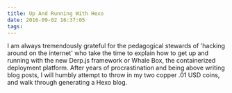 ```yaml
---
title: Up And Running With Hexo
date: 2016-09-02 16:37:05
tags:
---
```

I am always tremendously grateful for the pedagogical stewards of 'hacking around on the internet' who take the time to explain how to get up and running with the new Derp.js framework or Whale Box, the containerized deployment platform. After years of procrastination and being above writing blog posts, I will humbly attempt to throw in my two copper .01 USD coins, and walk through generating a Hexo blog.
